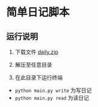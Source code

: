 # 简单日记脚本

## 运行说明

1. 下载文件 [daily.zip](https://github.com/wzzlj/OMOOC2py/raw/master/_src/om2py0w/0wex1/daily.zip)

2. 解压至任意目录

3. 在此目录下运行终端
- `python main.py write` 为写日记
- `python main.py read` 为读日记
